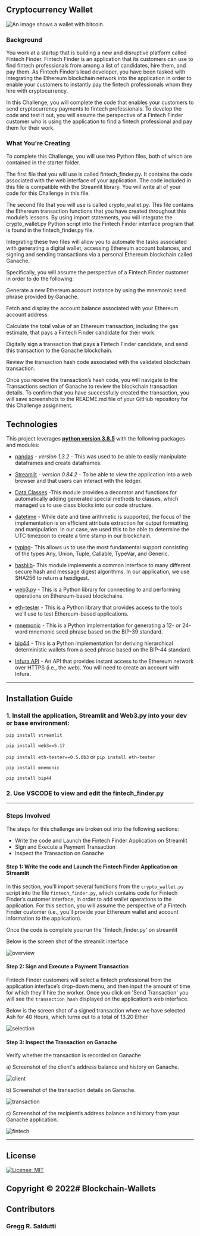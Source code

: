 ## Cryptocurrency Wallet

![An image shows a wallet with bitcoin.](Images/19-4-challenge-image.png)

### Background

You work at a startup that is building a new and disruptive platform called Fintech Finder. Fintech Finder is an application that its customers can use to find fintech professionals from among a list of candidates, hire them, and pay them. As Fintech Finder’s lead developer, you have been tasked with integrating the Ethereum blockchain network into the application in order to enable your customers to instantly pay the fintech professionals whom they hire with cryptocurrency.

In this Challenge, you will complete the code that enables your customers to send cryptocurrency payments to fintech professionals. To develop the code and test it out, you will assume the perspective of a Fintech Finder customer who is using the application to find a fintech professional and pay them for their work.

### What You're Creating
To complete this Challenge, you will use two Python files, both of which are contained in the starter folder.

The first file that you will use is called fintech_finder.py. It contains the code associated with the web interface of your application. The code included in this file is compatible with the Streamlit library. You will write all of your code for this Challenge in this file.

The second file that you will use is called crypto_wallet.py. This file contains the Ethereum transaction functions that you have created throughout this module’s lessons. By using import statements, you will integrate the crypto_wallet.py Python script into the Fintech Finder interface program that is found in the fintech_finder.py file.

Integrating these two files will allow you to automate the tasks associated with generating a digital wallet, accessing Ethereum account balances, and signing and sending transactions via a personal Ethereum blockchain called Ganache.

Specifically, you will assume the perspective of a Fintech Finder customer in order to do the following:

Generate a new Ethereum account instance by using the mnemonic seed phrase provided by Ganache.

Fetch and display the account balance associated with your Ethereum account address.

Calculate the total value of an Ethereum transaction, including the gas estimate, that pays a Fintech Finder candidate for their work.

Digitally sign a transaction that pays a Fintech Finder candidate, and send this transaction to the Ganache blockchain.

Review the transaction hash code associated with the validated blockchain transaction.

Once you receive the transaction’s hash code, you will navigate to the Transactions section of Ganache to review the blockchain transaction details. To confirm that you have successfully created the transaction, you will save screenshots to the README.md file of your GitHub repository for this Challenge assignment.


## Technologies

This project leverages **[python version 3.8.5](https://www.python.org/downloads/)** with the following packages and modules:

* [pandas](https://pandas.pydata.org/docs/) - *version 1.3.2* - This was used to be able to easily manipulate dataframes and create dataframes.

* [Streamlit](https://streamlit.io/) - *version 0.84.2* - To be able to view the application into a web browser and that users can interact with the ledger.

* [Data Classes](https://docs.python.org/3/library/dataclasses.html) -This module provides a decorator and functions for automatically adding generated special methods to classes, which managed us to use class blocks into our code structure.

* [datetime](https://docs.python.org/3/library/datetime.html) - While date and time arithmetic is supported, the focus of the implementation is on efficient attribute extraction for output formatting and manipulation. In our case, we used this to be able to determine the UTC timezoon to create a time stamp in our blockchain.

* [typing](https://docs.python.org/3/library/typing.html)- This allows us to use the most fundamental support consisting of the types Any, Union, Tuple, Callable, TypeVar, and Generic.

* [hashlib](https://docs.python.org/3/library/hashlib.html)- This module implements a common interface to many different secure hash and message digest algorithms. In our application, we use SHA256 to return a hexdigest.

* [web3.py](https://web3py.readthedocs.io/en/stable/overview.html) - This is a Python library for connecting to and performing operations on Ethereum-based blockchains.

* [eth-tester](https://pypi.org/project/eth-tester/) - This is a Python library that provides access to the tools we’ll use to test Ethereum-based applications.

* [mnemonic](https://pypi.org/project/mnemonic/) - This is a Python implementation for generating a 12- or 24-word mnemonic seed phrase based on the BIP-39 standard.

* [bip44](https://pypi.org/project/bip44/) - This is a Python implementation for deriving hierarchical deterministic wallets from a seed phrase based on the BIP-44 standard.

* [Infura API](https://infura.io/register) - An API that provides instant access to the Ethereum network over HTTPS (i.e., the web). You will need to create an account with Infura.

---

## Installation Guide

### 1. Install the application, Streamlit and Web3.py into your dev or base environment:

`pip install streamlit`

`pip install web3==5.17`

`pip install eth-tester==0.5.0b3` or  `pip install eth-tester`

`pip install mnemonic`

`pip install bip44`

### 2. Use VSCODE to view and edit the fintech_finder.py

---

### Steps Involved

The steps for this challenge are broken out into the following sections:

* Write the code and Launch the Fintech Finder Application on Streamlit
* Sign and Execute a Payment Transaction
* Inspect the Transaction on Ganache

#### Step 1: Write the code and Launch the Fintech Finder Application on Streamlit

In this section, you'll import several functions from the `crypto_wallet.py` script into the file `fintech_finder.py`, which contains code for Fintech Finder’s customer interface, in order to add wallet operations to the application. For this section, you will assume the perspective of a Fintech Finder customer (i.e., you’ll provide your Ethereum wallet and account information to the application).

Once the code is complete you run the 'fintech_finder.py' on streamlit

Below is the screen shot of the streamlit interface

![overview](Images/overview.png)

#### Step 2: Sign and Execute a Payment Transaction

Fintech Finder customers will select a fintech professional from the application interface’s drop-down menu, and then input the amount of time for which they’ll hire the worker. Once you click on 'Send Transaction' you will see the `transaction_hash`  displayed on the application’s web interface.

Below is the screen shot of a signed transaction where we have selected Ash for 40 Hours, which turns out to a total of 13.20 Ether

![selection](Images/selection.png)


#### Step 3: Inspect the Transaction on Ganache

Verify whether the transaction is recorded on Ganache

a) Screenshot of the client's address balance and history on Ganache. 

![client](Images/client.png)

b) Screenshot of the transaction details on Ganache. 

![transaction](Images/transaction.png)

c) Screenshot of the recipient’s address balance and history from your Ganache application. 

![fintech](Images/fintech.png)

---

## License
[![License: MIT](https://img.shields.io/badge/License-MIT-yellow.svg)](https://opensource.org/licenses/MIT)

## Copyright © 2022# Blockchain-Wallets
## Contributors
### Gregg R. Saldutti
